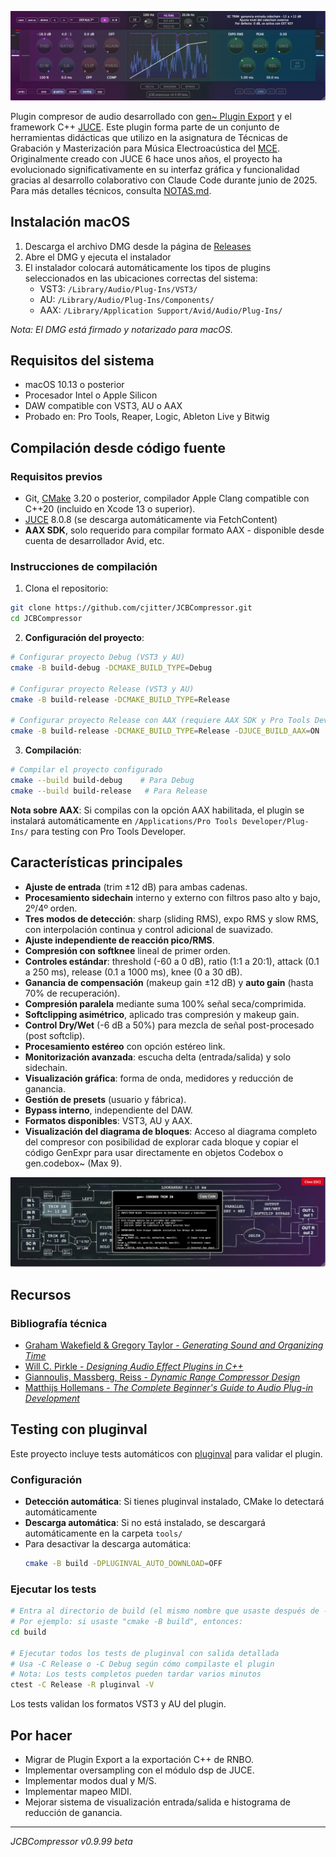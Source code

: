 ![JCBCompressor Interface](Assets/screenshot.png)

Plugin compresor de audio desarrollado con [gen~ Plugin Export](https://github.com/Cycling74/gen-plugin-export) y el framework C++ [JUCE](https://github.com/juce-framework/JUCE). Este plugin forma parte de un conjunto de herramientas didácticas que utilizo en la asignatura de Técnicas de Grabación y Masterización para Música Electroacústica del [MCE](https://katarinagurska.com/curso-of/master-de-composicion-electroacustica-mce/). Originalmente creado con JUCE 6 hace unos años, el proyecto ha evolucionado significativamente en su interfaz gráfica y funcionalidad gracias al desarrollo colaborativo con Claude Code durante junio de 2025. Para más detalles técnicos, consulta [NOTAS.md](NOTAS.md).

## Instalación macOS
1. Descarga el archivo DMG desde la página de [Releases](https://github.com/cjitter/JCBCompressor/releases)
2. Abre el DMG y ejecuta el instalador
3. El instalador colocará automáticamente los tipos de plugins seleccionados en las ubicaciones correctas del sistema:
   - VST3: `/Library/Audio/Plug-Ins/VST3/`
   - AU: `/Library/Audio/Plug-Ins/Components/`
   - AAX: `/Library/Application Support/Avid/Audio/Plug-Ins/`

*Nota: El DMG está firmado y notarizado para macOS.*

## Requisitos del sistema

- macOS 10.13 o posterior
- Procesador Intel o Apple Silicon
- DAW compatible con VST3, AU o AAX
- Probado en: Pro Tools, Reaper, Logic, Ableton Live y Bitwig

## Compilación desde código fuente

### Requisitos previos
- Git, [CMake](https://cmake.org) 3.20 o posterior, compilador Apple Clang compatible con C++20 (incluido en Xcode 13 o superior).
- [JUCE](https://github.com/juce-framework/JUCE) 8.0.8 (se descarga automáticamente via FetchContent)
- **AAX SDK**, solo requerido para compilar formato AAX - disponible desde cuenta de desarrollador Avid, etc.

### Instrucciones de compilación

1. Clona el repositorio:
```bash
git clone https://github.com/cjitter/JCBCompressor.git
cd JCBCompressor
```

2. **Configuración del proyecto**:
```bash
# Configurar proyecto Debug (VST3 y AU)
cmake -B build-debug -DCMAKE_BUILD_TYPE=Debug

# Configurar proyecto Release (VST3 y AU)
cmake -B build-release -DCMAKE_BUILD_TYPE=Release

# Configurar proyecto Release con AAX (requiere AAX SDK y Pro Tools Developer instalado)
cmake -B build-release -DCMAKE_BUILD_TYPE=Release -DJUCE_BUILD_AAX=ON
```

3. **Compilación**:
```bash
# Compilar el proyecto configurado
cmake --build build-debug    # Para Debug
cmake --build build-release   # Para Release
```

**Nota sobre AAX**: Si compilas con la opción AAX habilitada, el plugin se instalará automáticamente en `/Applications/Pro Tools Developer/Plug-Ins/` para testing con Pro Tools Developer.

## Características principales

- **Ajuste de entrada** (trim ±12 dB) para ambas cadenas.
- **Procesamiento sidechain** interno y externo con filtros paso alto y bajo, 2º/4º orden.
- **Tres modos de detección**: sharp (sliding RMS), expo RMS y slow RMS, con interpolación continua y control adicional de suavizado.
- **Ajuste independiente de reacción pico/RMS**.
- **Compresión con softknee** lineal de primer orden.
- **Controles estándar**: threshold (-60 a 0 dB), ratio (1:1 a 20:1), attack (0.1 a 250 ms), release (0.1 a 1000 ms), knee (0 a 30 dB).
- **Ganancia de compensación** (makeup gain ±12 dB) y **auto gain** (hasta 70% de recuperación).
- **Compresión paralela** mediante suma 100% señal seca/comprimida.
- **Softclipping asimétrico**, aplicado tras compresión y makeup gain.
- **Control Dry/Wet** (-6 dB a 50%) para mezcla de señal post-procesado (post softclip).
- **Procesamiento estéreo** con opción estéreo link.
- **Monitorización avanzada**: escucha delta (entrada/salida) y solo sidechain.
- **Visualización gráfica**: forma de onda, medidores y reducción de ganancia.
- **Gestión de presets** (usuario y fábrica).
- **Bypass interno**, independiente del DAW.
- **Formatos disponibles**: VST3, AU y AAX.
- **Visualización del diagrama de bloques**: Acceso al diagrama completo del compresor con posibilidad de explorar cada bloque y copiar el código GenExpr para usar directamente en objetos Codebox o gen.codebox~ (Max 9).

![Diagrama de Bloques](Assets/screenshotDiagram.png)

## Recursos

### Bibliografía técnica
- [Graham Wakefield & Gregory Taylor - *Generating Sound and Organizing Time*](https://cycling74.com/books/go)
- [Will C. Pirkle - *Designing Audio Effect Plugins in C++*](https://www.willpirkle.com)
- [Giannoulis, Massberg, Reiss - *Dynamic Range Compressor Design*](https://eecs.qmul.ac.uk/~josh/documents/2012/GiannoulisMassbergReiss-dynamicrangecompression-JAES2012.pdf)
- [Matthijs Hollemans - *The Complete Beginner's Guide to Audio Plug-in Development*](https://www.theaudioprogrammer.com/books/beginners-plugin-book)

## Testing con pluginval

Este proyecto incluye tests automáticos con [pluginval](https://github.com/Tracktion/pluginval) para validar el plugin.

### Configuración

- **Detección automática**: Si tienes pluginval instalado, CMake lo detectará automáticamente
- **Descarga automática**: Si no está instalado, se descargará automáticamente en la carpeta `tools/`
- Para desactivar la descarga automática:
  ```bash
  cmake -B build -DPLUGINVAL_AUTO_DOWNLOAD=OFF
  ```

### Ejecutar los tests

```bash
# Entra al directorio de build (el mismo nombre que usaste después de -B al configurar)
# Por ejemplo: si usaste "cmake -B build", entonces:
cd build

# Ejecutar todos los tests de pluginval con salida detallada
# Usa -C Release o -C Debug según cómo compilaste el plugin
# Nota: Los tests completos pueden tardar varios minutos
ctest -C Release -R pluginval -V
```

Los tests validan los formatos VST3 y AU del plugin.

## Por hacer

- Migrar de Plugin Export a la exportación C++ de RNBO.
- Implementar oversampling con el módulo dsp de JUCE.
- Implementar modos dual y M/S.
- Implementar mapeo MIDI.
- Mejorar sistema de visualización entrada/salida e histograma de reducción de ganancia.

---

*JCBCompressor v0.9.99 beta*